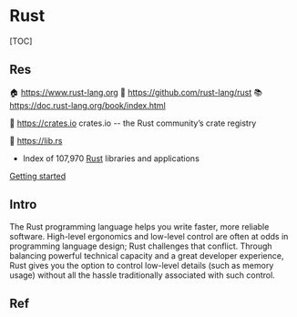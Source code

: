 # Rust

[TOC]



## Res
🏠 https://www.rust-lang.org
🚧 https://github.com/rust-lang/rust
📚 https://doc.rust-lang.org/book/index.html

🚽 https://crates.io
crates.io -- the Rust community’s crate registry

🚽 https://lib.rs
- Index of 107,970 [Rust](https://rust-lang.org/) libraries and applications

[Getting started](https://www.rust-lang.org/learn/get-started)



## Intro
The Rust programming language helps you write faster, more reliable software. High-level ergonomics and low-level control are often at odds in programming language design; Rust challenges that conflict. Through balancing powerful technical capacity and a great developer experience, Rust gives you the option to control low-level details (such as memory usage) without all the hassle traditionally associated with such control.



## Ref

